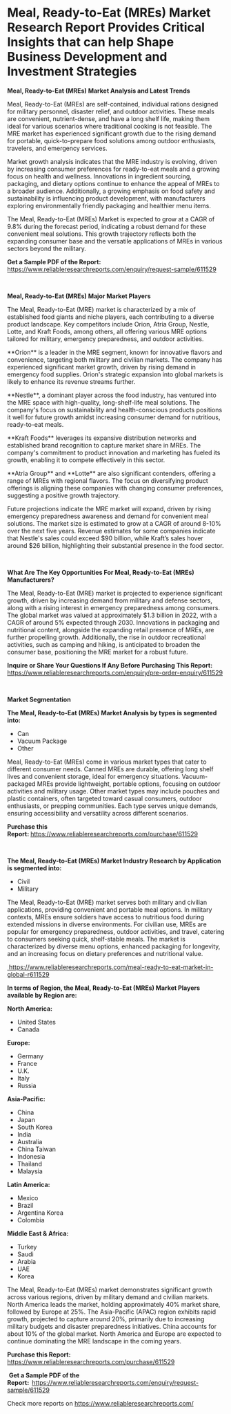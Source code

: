 <p><h1>Meal, Ready-to-Eat (MREs) Market Research Report Provides Critical Insights that can help Shape Business Development and Investment Strategies</h1></p><p><strong>Meal, Ready-to-Eat (MREs) Market Analysis and Latest Trends</strong></p>
<p><p>Meal, Ready-to-Eat (MREs) are self-contained, individual rations designed for military personnel, disaster relief, and outdoor activities. These meals are convenient, nutrient-dense, and have a long shelf life, making them ideal for various scenarios where traditional cooking is not feasible. The MRE market has experienced significant growth due to the rising demand for portable, quick-to-prepare food solutions among outdoor enthusiasts, travelers, and emergency services.</p><p>Market growth analysis indicates that the MRE industry is evolving, driven by increasing consumer preferences for ready-to-eat meals and a growing focus on health and wellness. Innovations in ingredient sourcing, packaging, and dietary options continue to enhance the appeal of MREs to a broader audience. Additionally, a growing emphasis on food safety and sustainability is influencing product development, with manufacturers exploring environmentally friendly packaging and healthier menu items.</p><p>The Meal, Ready-to-Eat (MREs) Market is expected to grow at a CAGR of 9.8% during the forecast period, indicating a robust demand for these convenient meal solutions. This growth trajectory reflects both the expanding consumer base and the versatile applications of MREs in various sectors beyond the military.</p></p>
<p><strong>Get a Sample PDF of the Report:&nbsp;</strong> <a href="https://www.reliableresearchreports.com/enquiry/request-sample/611529?utm_campaign=3265&utm_medium=2&utm_source=Github&utm_content=ia&utm_term=07042025&utm_id=meal-ready-to-eat-mres">https://www.reliableresearchreports.com/enquiry/request-sample/611529</a></p>
<p>&nbsp;</p>
<p><strong>Meal, Ready-to-Eat (MREs) Major Market Players</strong></p>
<p><p>The Meal, Ready-to-Eat (MRE) market is characterized by a mix of established food giants and niche players, each contributing to a diverse product landscape. Key competitors include Orion, Atria Group, Nestle, Lotte, and Kraft Foods, among others, all offering various MRE options tailored for military, emergency preparedness, and outdoor activities.</p><p>**Orion** is a leader in the MRE segment, known for innovative flavors and convenience, targeting both military and civilian markets. The company has experienced significant market growth, driven by rising demand in emergency food supplies. Orion's strategic expansion into global markets is likely to enhance its revenue streams further.</p><p>**Nestle**, a dominant player across the food industry, has ventured into the MRE space with high-quality, long-shelf-life meal solutions. The company's focus on sustainability and health-conscious products positions it well for future growth amidst increasing consumer demand for nutritious, ready-to-eat meals.</p><p>**Kraft Foods** leverages its expansive distribution networks and established brand recognition to capture market share in MREs. The company's commitment to product innovation and marketing has fueled its growth, enabling it to compete effectively in this sector.</p><p>**Atria Group** and **Lotte** are also significant contenders, offering a range of MREs with regional flavors. The focus on diversifying product offerings is aligning these companies with changing consumer preferences, suggesting a positive growth trajectory.</p><p>Future projections indicate the MRE market will expand, driven by rising emergency preparedness awareness and demand for convenient meal solutions. The market size is estimated to grow at a CAGR of around 8-10% over the next five years. Revenue estimates for some companies indicate that Nestle's sales could exceed $90 billion, while Kraft’s sales hover around $26 billion, highlighting their substantial presence in the food sector.</p></p>
<p>&nbsp;</p>
<p><strong>What Are The Key Opportunities For Meal, Ready-to-Eat (MREs) Manufacturers?</strong></p>
<p><p>The Meal, Ready-to-Eat (MRE) market is projected to experience significant growth, driven by increasing demand from military and defense sectors, along with a rising interest in emergency preparedness among consumers. The global market was valued at approximately $1.3 billion in 2022, with a CAGR of around 5% expected through 2030. Innovations in packaging and nutritional content, alongside the expanding retail presence of MREs, are further propelling growth. Additionally, the rise in outdoor recreational activities, such as camping and hiking, is anticipated to broaden the consumer base, positioning the MRE market for a robust future.</p></p>
<p><strong>Inquire or Share Your Questions If Any Before Purchasing This Report:</strong> <a href="https://www.reliableresearchreports.com/enquiry/pre-order-enquiry/611529?utm_campaign=3265&utm_medium=2&utm_source=Github&utm_content=ia&utm_term=07042025&utm_id=meal-ready-to-eat-mres">https://www.reliableresearchreports.com/enquiry/pre-order-enquiry/611529</a></p>
<p>&nbsp;</p>
<p><strong>Market Segmentation</strong></p>
<p><strong>The Meal, Ready-to-Eat (MREs) Market Analysis by types is segmented into:</strong></p>
<p><ul><li>Can</li><li>Vacuum Package</li><li>Other</li></ul></p>
<p><p>Meal, Ready-to-Eat (MREs) come in various market types that cater to different consumer needs. Canned MREs are durable, offering long shelf lives and convenient storage, ideal for emergency situations. Vacuum-packaged MREs provide lightweight, portable options, focusing on outdoor activities and military usage. Other market types may include pouches and plastic containers, often targeted toward casual consumers, outdoor enthusiasts, or prepping communities. Each type serves unique demands, ensuring accessibility and versatility across different scenarios.</p></p>
<p><strong>Purchase this Report:&nbsp;</strong><a href="https://www.reliableresearchreports.com/purchase/611529?utm_campaign=3265&utm_medium=2&utm_source=Github&utm_content=ia&utm_term=07042025&utm_id=meal-ready-to-eat-mres">https://www.reliableresearchreports.com/purchase/611529</a></p>
<p>&nbsp;</p>
<p><strong>The Meal, Ready-to-Eat (MREs) Market Industry Research by Application is segmented into:</strong></p>
<p><ul><li>Civil</li><li>Military</li></ul></p>
<p><p>The Meal, Ready-to-Eat (MRE) market serves both military and civilian applications, providing convenient and portable meal options. In military contexts, MREs ensure soldiers have access to nutritious food during extended missions in diverse environments. For civilian use, MREs are popular for emergency preparedness, outdoor activities, and travel, catering to consumers seeking quick, shelf-stable meals. The market is characterized by diverse menu options, enhanced packaging for longevity, and an increasing focus on dietary preferences and nutritional value.</p></p>
<p><a href="https://www.reliableresearchreports.com/meal-ready-to-eat-market-in-global-r611529?utm_campaign=3265&utm_medium=2&utm_source=Github&utm_content=ia&utm_term=07042025&utm_id=meal-ready-to-eat-mres">&nbsp;https://www.reliableresearchreports.com/meal-ready-to-eat-market-in-global-r611529</a></p>
<p><strong>In terms of Region, the Meal, Ready-to-Eat (MREs) Market Players available by Region are:</strong></p>
<p>
    <p> <strong> North America: </strong>
        <ul>
            <li>United States</li>
            <li>Canada</li>
        </ul>
        </p> 
    <p> <strong> Europe: </strong>
        <ul>
            <li>Germany</li>
            <li>France</li>
            <li>U.K.</li>
            <li>Italy</li>
            <li>Russia</li>
        </ul>
        </p> 
    <p> <strong> Asia-Pacific: </strong>
        <ul>
            <li>China</li>
            <li>Japan</li>
            <li>South Korea</li>
            <li>India</li>
            <li>Australia</li>
            <li>China Taiwan</li>
            <li>Indonesia</li>
            <li>Thailand</li>
            <li>Malaysia</li>
        </ul>
        </p> 
    <p> <strong> Latin America: </strong>
        <ul>
            <li>Mexico</li>
            <li>Brazil</li>
            <li>Argentina Korea</li>
            <li>Colombia</li>
        </ul>
        </p> 
    <p> <strong> Middle East & Africa: </strong>
        <ul>
            <li>Turkey</li>
            <li>Saudi</li>
            <li>Arabia</li>
            <li>UAE</li>
            <li>Korea</li>
        </ul>
    </p>
    </p>
<p><p>The Meal, Ready-to-Eat (MREs) market demonstrates significant growth across various regions, driven by military demand and civilian markets. North America leads the market, holding approximately 40% market share, followed by Europe at 25%. The Asia-Pacific (APAC) region exhibits rapid growth, projected to capture around 20%, primarily due to increasing military budgets and disaster preparedness initiatives. China accounts for about 10% of the global market. North America and Europe are expected to continue dominating the MRE landscape in the coming years.</p></p>
<p><strong>Purchase this Report: </strong><a href="https://www.reliableresearchreports.com/purchase/611529?utm_campaign=3265&utm_medium=2&utm_source=Github&utm_content=ia&utm_term=07042025&utm_id=meal-ready-to-eat-mres">https://www.reliableresearchreports.com/purchase/611529</a></p>
<p>&nbsp;<strong>Get a Sample PDF of the Report:&nbsp;&nbsp;</strong><a href="https://www.reliableresearchreports.com/enquiry/request-sample/611529?utm_campaign=3265&utm_medium=2&utm_source=Github&utm_content=ia&utm_term=07042025&utm_id=meal-ready-to-eat-mres">https://www.reliableresearchreports.com/enquiry/request-sample/611529</a></p>
<p><strong></strong></p>
<p>Check more reports on <a href="https://www.reliableresearchreports.com/?utm_campaign=3265&utm_medium=2&utm_source=Github&utm_content=ia&utm_term=07042025&utm_id=meal-ready-to-eat-mres">https://www.reliableresearchreports.com/</a></p>